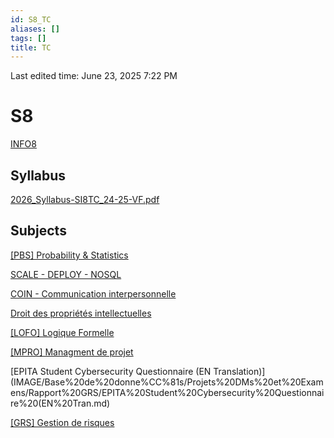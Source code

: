 ```yaml
---
id: S8_TC
aliases: []
tags: []
title: TC
---
```

Last edited time: June 23, 2025 7:22 PM

# S8

[INFO8](S8_TC/INFO8.md)

## Syllabus

[2026_Syllabus-SI8TC_24-25-VF.pdf](S8_TC/2026_Syllabus-SI8TC_24-25-VF.pdf)

## Subjects

[[PBS] Probability & Statistics](S8_TC/%5BPBS%5D%20Probability%20&%20Statistics.md)

[SCALE - DEPLOY - NOSQL](S8_TC/SCALE%20-%20DEPLOY%20-%20NOSQL.md)

[COIN - Communication interpersonnelle](S8_TC/COIN%20-%20Communication%20interpersonnelle.md)

[Droit des propriétés intellectuelles](S8_TC/Droit%20des%20proprie%CC%81te%CC%81s%20intellectuelles.md)

[[LOFO] Logique Formelle](S8_TC/%5BLOFO%5D%20Logique%20Formelle.md)

[[MPRO] Managment de projet](S8_TC/%5BMPRO%5D%20Managment%20de%20projet.md)

[EPITA Student Cybersecurity Questionnaire (EN Translation)](IMAGE/Base%20de%20donne%CC%81s/Projets%20DMs%20et%20Examens/Rapport%20GRS/EPITA%20Student%20Cybersecurity%20Questionnaire%20(EN%20Tran.md)

[[GRS] Gestion de risques](S8_TC/%5BGRS%5D%20Gestion%20de%20risques.md)
